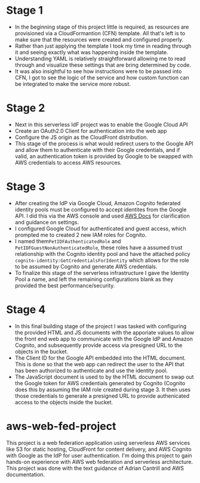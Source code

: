 # **Stage 1**

- In the beginning stage of this project little is required, as resources are provisioned via a CloudFormantion (CFN) template. All that's left is to make sure that the resources were created and configured properly. 
- Rather than just applying the template I took my time in reading through it and seeing exactly what was happening inside the template. 
- Understanding YAML is relatively straightforward allowing me to read through and visualize these settings that are bring determined by code. 
- It was also insightful to see how instructions were to be passed into CFN, I got to see the logic of the service and how custom function can be integrated to make the service more robust.

# **Stage 2**

- Next in this serverless IdF project was to enable the Google Cloud API 
- Create an OAuth2.0 Client for authentication into the web app
- Configure the JS origin as the CloudFront distribution.
- This stage of the process is what would redirect users to the Google API and allow them to authenticate with their Google credentials, and if valid, an authentication token is provided by Google to be swapped with AWS credentials to access AWS resources. 

# **Stage 3**

- After creating the IdP via Google Cloud, Amazon Cognito federated identity pools must be configured to accept identites from the Google API. I did this via the AWS console and used [AWS Docs](https://docs.aws.amazon.com/cognito/latest/developerguide/identity-pools.html?icmpid=docs_cognito_console_help_panel) for clarification and guidance on settings.
- I configured Google Cloud for authenticated and guest access, which prompted me to created 2 new IAM roles for Cognito.
- I named them```PetIDFAuthenticatedRole``` and ```PetIDFGuestNonAuthenticatedRole```, these roles have a assumed trust relationship with the Cognito identity pool and have the attached policy ```cognito-identity:GetCredentialsForIdentity``` which allows for the role to be assumed by Cognito and generate AWS credentials.
- To finalize this stage of the serverless infrastructure I gave the Identity Pool a name, and left the remaining configurations blank as they provided the best performance/security.

# **Stage 4**

- In this final building stage of the project I was tasked with configuring the provided HTML and JS documents with the apporiate values to allow the front end web app to communicate with the Google IdP and Amazon Cognito, and subsequently provide access via presigned URL to the objects in the bucket.
- The Client ID for the Google API embedded into the HTML document. This is done so that the web app can redirect the user to the API that has been authorized to authenticate and use the identity pool.
- The JavaScript document is used to by the HTML document to swap out the Google token for AWS credentials generated by Cognito (Cognito does this by assuming the IAM role created during stage 3. It then uses those credentials to generate a presigned URL to provide authenicated access to the objects inside the bucket. 

# aws-web-fed-project
This project is a web federation application using serverless AWS services like S3 for static hosting, CloudFront for content delivery, and AWS Cognito with Google as the IdP for user authentication. 
I'm doing this project to gain hands-on experience with AWS web federation and serverless architecture. This project was done with the text guidance of Adrian Cantrill and AWS documentation.
